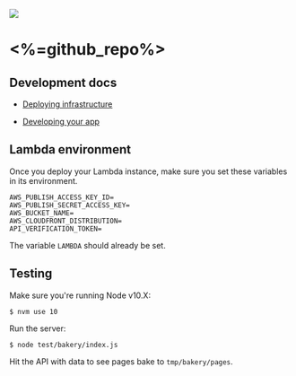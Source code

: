 ![](https://www.politico.com/interactives/cdn/images/badge.svg)

# <%=github_repo%>

## Development docs

- [Deploying infrastructure](docs/deploying-infrastructure.md)

- [Developing your app](docs/developing-your-app.md)


## Lambda environment

Once you deploy your Lambda instance, make sure you set these variables in its environment.

```
AWS_PUBLISH_ACCESS_KEY_ID=
AWS_PUBLISH_SECRET_ACCESS_KEY=
AWS_BUCKET_NAME=
AWS_CLOUDFRONT_DISTRIBUTION=
API_VERIFICATION_TOKEN=
```

The variable `LAMBDA` should already be set.

## Testing

Make sure you're running Node v10.X:

```
$ nvm use 10
```

Run the server:

```
$ node test/bakery/index.js
```

Hit the API with data to see pages bake to `tmp/bakery/pages`.
